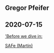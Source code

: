 ## Gregor Pfeifer

## 2020-07-15

['Before we dive in:](https://twitter.com/GeePawHill/status/1283049498168700928?s=20)

[SAFe (Martin)](https://twitter.com/bassmanitram/status/1278719778975334402?s=20)


